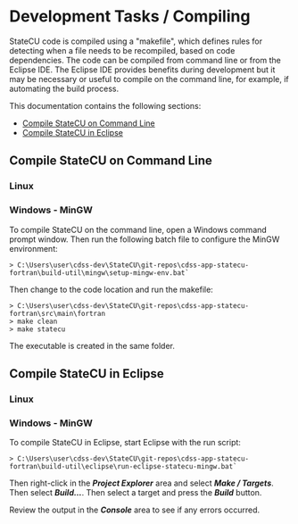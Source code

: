 # Development Tasks / Compiling

StateCU code is compiled using a "makefile", which defines rules for detecting when a file needs to be recompiled,
based on code dependencies.
The code can be compiled from command line or from the Eclipse IDE.
The Eclipse IDE provides benefits during development but it may be necessary or useful to compile on the command line,
for example, if automating the build process.

This documentation contains the following sections:

* [Compile StateCU on Command Line](#compile-statecu-on-command-line)
* [Compile StateCU in Eclipse](#compile-statecu-in-eclipse)

## Compile StateCU on Command Line

### Linux

### Windows - MinGW

To compile StateCU on the command line, open a Windows command prompt window.
Then run the following batch file to configure the MinGW environment:

```
> C:\Users\user\cdss-dev\StateCU\git-repos\cdss-app-statecu-fortran\build-util\mingw\setup-mingw-env.bat`
```

Then change to the code location and run the makefile:

```
> C:\Users\user\cdss-dev\StateCU\git-repos\cdss-app-statecu-fortran\src\main\fortran
> make clean
> make statecu
```

The executable is created in the same folder.

## Compile StateCU in Eclipse

### Linux

### Windows - MinGW

To compile StateCU in Eclipse, start Eclipse with the run script:

```
> C:\Users\user\cdss-dev\StateCU\git-repos\cdss-app-statecu-fortran\build-util\eclipse\run-eclipse-statecu-mingw.bat`
```

Then right-click in the ***Project Explorer*** area and select ***Make / Targets***.  Then select ***Build...***.  Then select a target and press the ***Build*** button.

Review the output in the ***Console*** area to see if any errors occurred.
